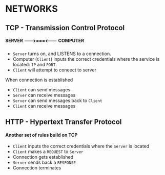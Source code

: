 # NETWORKS

## TCP - Transmission Control Protocol

#### SERVER --->===<--- COMPUTER

#####

- `Server` turns on, and LISTENS to a connection.
- Computer (`Client`) inputs the correct credentials where the service is located: `IP` and `PORT`.
- `Client` will attempt to coneect to server

When connection is established

- `Client` can send messages
- `Server` can receive messages
- `Server` can send messages back to `Client`
- `Client` can receive messages

## HTTP - Hypertext Transfer Protocol

#### Another set of rules build on TCP

- `Client` inputs the correct credentials where the `Server` is located
- `Client` makes a `REQUEST` to `Server`
- Connection gets established
- `Server` sends back a `RESPONSE`
- Connection terminates

```

```

